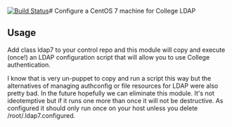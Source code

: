 [![Build Status](https://travis-ci.org/ImperialCollegeLondon/ic_centos7_ldap.svg?branch=master)](https://travis-ci.org/ImperialCollegeLondon/ic_centos7_ldap)# Configure a CentOS 7 machine for College LDAP
## Usage

Add class ldap7 to your control repo and this module will copy and execute (once!) an LDAP configuration script that will allow you to use College authentication.

I know that is very un-puppet to copy and run a script this way but the alternatives of managing authconfig or file resources for LDAP were also pretty bad. In the future hopefully we can eliminate this module. It's not ideotemptive but if it runs one more than once it will not be destructive. As configured it should only run once on your host unless you delete /root/.ldap7.configured.


